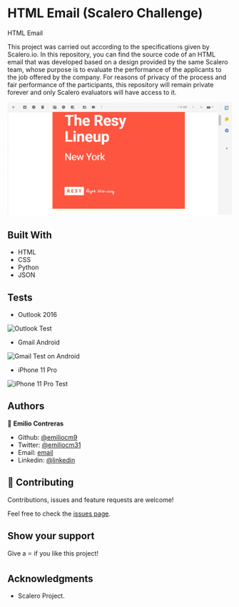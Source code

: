 # HTML Email (Scalero Challenge)
 HTML Email

This project was carried out according to the specifications given by Scalero.io. In this repository, you can find the source code of an HTML email that was developed based on a design provided by the same Scalero team, whose purpose is to evaluate the performance of the applicants to the job offered by the company. For reasons of privacy of the process and fair performance of the participants, this repository will remain private forever and only Scalero evaluators will have access to it.

![Index](./assets/images/Index.png)

## Built With

- HTML
- CSS
- Python
- JSON

## Tests

- Outlook 2016

![Outlook Test](./asseets/images/Outlook2016.png)


- Gmail Android

![Gmail Test on Android](./asseets/images/GmailAndroid.png)


- iPhone 11 Pro

![iPhone 11 Pro Test](./asseets/images/iPhone11Pro.png)


## Authors

👤 **Emilio Contreras**

- Github: [@emiliocm9](https://github.com/emiliocm9)
- Twitter: [@emiliocm31](https://twitter.com/emiliocm31)
- Email: [email](emilio.contreras97@gmail.com)
- Linkedin: [@linkedin](https://www.linkedin.com/in/emiliocm31/)

## 🤝 Contributing

Contributions, issues and feature requests are welcome!

Feel free to check the [issues page](issues/).

## Show your support

Give a ⭐️ if you like this project!

## Acknowledgments

- Scalero Project.
